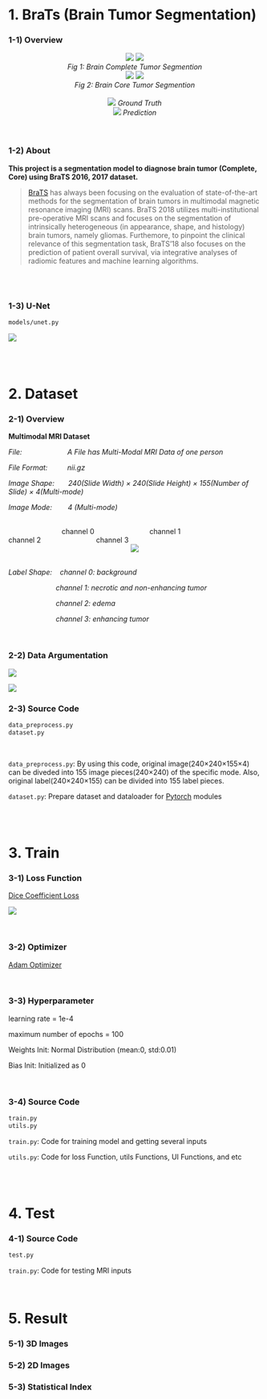 # 1. BraTs   (Brain Tumor Segmentation)

### 1-1) Overview
<div align="center">
  <img src="https://i.imgur.com/emAFrL1.gif">  <img src="https://i.imgur.com/dGrmh2x.gif">
  <br>
  <em align="center">Fig 1: Brain Complete Tumor Segmention</em>
  <br>
  <img src="https://i.imgur.com/n0WAMwh.gif">  <img src="https://i.imgur.com/PFTwmVb.gif">
  <br>
  <em align="center">Fig 2: Brain Core Tumor Segmention</em>
  <br>
  <br>
  <img src="https://placehold.it/15/1589F0/000000?text=+">
  <em align="center">Ground Truth</em>
  <br>
  <img src="https://placehold.it/15/f03c15/000000?text=+">
  <em align="center">Prediction</em>
  <br>
</div>


<br>
<br>

### 1-2) About
**This project is a segmentation model to diagnose brain tumor (Complete, Core) using BraTS 2016, 2017 dataset.**
>[BraTS](http://www.med.upenn.edu/sbia/brats2018.html) has always been focusing on the evaluation of state-of-the-art methods for the segmentation of brain tumors in multimodal magnetic resonance imaging (MRI) scans. BraTS 2018 utilizes multi-institutional pre-operative MRI scans and focuses on the segmentation of intrinsically heterogeneous (in appearance, shape, and histology) brain tumors, namely gliomas. Furthemore, to pinpoint the clinical relevance of this segmentation task, BraTS’18 also focuses on the prediction of patient overall survival, via integrative analyses of radiomic features and machine learning algorithms.


<br>
<br>

### 1-3) U-Net

```bash
models/unet.py
```

![](https://lmb.informatik.uni-freiburg.de/people/ronneber/u-net/u-net-architecture.png)


<br>
<br>

# 2. Dataset


### 2-1) Overview

**Multimodal MRI Dataset**

*File:&nbsp;&nbsp;&nbsp;&nbsp;&nbsp;&nbsp;&nbsp;&nbsp;&nbsp;&nbsp;&nbsp;&nbsp;&nbsp;&nbsp;&nbsp;&nbsp;&nbsp;&nbsp;&nbsp;
&nbsp;&nbsp;&nbsp;A File has Multi-Modal MRI Data of one person*

*File Format:&nbsp;&nbsp;&nbsp;&nbsp;&nbsp;&nbsp;&nbsp;&nbsp;&nbsp;
nii.gz*

*Image Shape:&nbsp;&nbsp;&nbsp;&nbsp;&nbsp;&nbsp;
240(Slide Width) × 240(Slide Height) × 155(Number of Slide) × 4(Multi-mode)*

*Image Mode:&nbsp;&nbsp;&nbsp;&nbsp;&nbsp;&nbsp;&nbsp;
4 (Multi-mode)*

<br>
&nbsp;&nbsp;&nbsp;&nbsp;&nbsp;&nbsp;&nbsp;&nbsp;&nbsp;&nbsp;&nbsp;&nbsp;&nbsp;&nbsp;&nbsp;&nbsp;&nbsp;&nbsp;
&nbsp;&nbsp;&nbsp;&nbsp;&nbsp;&nbsp;&nbsp;
channel 0&nbsp;&nbsp;&nbsp;&nbsp;&nbsp;&nbsp;&nbsp;&nbsp;&nbsp;&nbsp;&nbsp;&nbsp;&nbsp;&nbsp;&nbsp;&nbsp;&nbsp;&nbsp;&nbsp;&nbsp;
&nbsp;&nbsp;&nbsp;&nbsp;&nbsp;&nbsp;
channel 1&nbsp;&nbsp;&nbsp;&nbsp;&nbsp;&nbsp;&nbsp;&nbsp;&nbsp;&nbsp;&nbsp;&nbsp;&nbsp;&nbsp;&nbsp;&nbsp;&nbsp;&nbsp;&nbsp;&nbsp;
&nbsp;&nbsp;&nbsp;&nbsp;&nbsp;&nbsp;
channel 2&nbsp;&nbsp;&nbsp;&nbsp;&nbsp;&nbsp;&nbsp;&nbsp;&nbsp;&nbsp;&nbsp;&nbsp;&nbsp;&nbsp;&nbsp;&nbsp;&nbsp;&nbsp;&nbsp;&nbsp;
&nbsp;&nbsp;&nbsp;&nbsp;&nbsp;&nbsp;
channel 3&nbsp;&nbsp;&nbsp;&nbsp;&nbsp;&nbsp;&nbsp;&nbsp;&nbsp;&nbsp;&nbsp;&nbsp;&nbsp;&nbsp;&nbsp;&nbsp;&nbsp;&nbsp;&nbsp;&nbsp;
&nbsp;&nbsp;&nbsp;&nbsp;&nbsp;&nbsp;

<div align="center">
  <img src="https://i.imgur.com/xXkKu2L.png">
</div>

<br>

*Label Shape:&nbsp;&nbsp;&nbsp;
channel 0: background*

*&nbsp;&nbsp;&nbsp;&nbsp;&nbsp;&nbsp;&nbsp;&nbsp;&nbsp;&nbsp;&nbsp;&nbsp;&nbsp;&nbsp;&nbsp;&nbsp;&nbsp;
&nbsp;&nbsp;&nbsp;&nbsp;&nbsp;&nbsp;channel 1: necrotic and non-enhancing tumor*

*&nbsp;&nbsp;&nbsp;&nbsp;&nbsp;&nbsp;&nbsp;&nbsp;&nbsp;&nbsp;&nbsp;&nbsp;&nbsp;&nbsp;&nbsp;&nbsp;&nbsp;
&nbsp;&nbsp;&nbsp;&nbsp;&nbsp;&nbsp;channel 2: edema*

*&nbsp;&nbsp;&nbsp;&nbsp;&nbsp;&nbsp;&nbsp;&nbsp;&nbsp;&nbsp;&nbsp;&nbsp;&nbsp;&nbsp;&nbsp;&nbsp;&nbsp;
&nbsp;&nbsp;&nbsp;&nbsp;&nbsp;&nbsp;channel 3: enhancing tumor*

<br>


### 2-2) Data Argumentation

![](https://i.imgur.com/yQmxilp.png)

![](https://i.imgur.com/6Ovl6Xd.png)

### 2-3) Source Code

```bash
data_preprocess.py
dataset.py
```

<br>

`data_preprocess.py`: By using this code, original image(240×240×155×4) can be diveded into 155 image pieces(240×240) of the specific mode. Also, original label(240×240×155) can be divided into 155 label pieces.

`dataset.py`: Prepare dataset and dataloader for [Pytorch](https://pytorch.org/docs/stable/index.html) modules

<br>
<br>

# 3. Train

### 3-1) Loss Function
[Dice Coefficient Loss](https://en.wikipedia.org/wiki/S%C3%B8rensen%E2%80%93Dice_coefficient)

![](https://i.imgur.com/aGUbIeU.png)

<br>

### 3-2) Optimizer
[Adam Optimizer](https://arxiv.org/pdf/1412.6980.pdf)

<br>

### 3-3) Hyperparameter
learning rate = 1e-4

maximum number of epochs = 100

Weights Init: Normal Distribution (mean:0, std:0.01)

Bias Init: Initialized as 0

<br>

### 3-4) Source Code

```bash
train.py
utils.py
```

`train.py`: Code for training model and getting several inputs

`utils.py`: Code for loss Function, utils Functions, UI Functions, and etc

<br>
<br>

# 4. Test

### 4-1) Source Code

```bash
test.py
```

`train.py`: Code for testing MRI inputs

<br>

# 5. Result
### 5-1) 3D Images
### 5-2) 2D Images
### 5-3) Statistical Index
